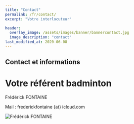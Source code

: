 ```yaml
---
title: "Contact"
permalink: /fr/contact/
excerpt: "Votre interlocuteur"

header:
  overlay_image: /assets/images/banner/bannercontact.jpg  
  image_description: "contact"
last_modified_at: 2020-06-08
---
```




## Contact et informations ## 

Votre référent badminton
=============

Frédérick FONTAINE  


Mail : frederickfontaine {at} icloud.com  


![Frédérick FONTAINE](/badminton/assets/images/pages/imagecontact.png)
